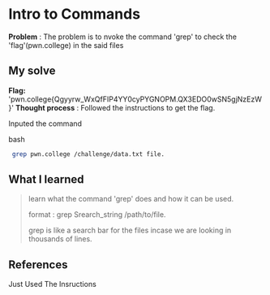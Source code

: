 


# Intro to Commands 

**Problem** : The problem is to nvoke  the command 'grep' to check the  'flag'(pwn.college) in the said files  

## My solve

**Flag:** 'pwn.college{Qgyyrw_WxQfFIP4YY0cyPYGNOPM.QX3EDO0wSN5gjNzEzW}'
**Thought process** :   Followed the instructions  to get the flag.

Inputed the command


bash
```bash
 grep pwn.college /challenge/data.txt file.

```


## What I learned
> learn what the command 'grep' does and how it can be used.
> 
>
>format : grep Srearch_string /path/to/file.
> 
> 
>grep is like a search bar for the files incase we are looking in thousands of lines.

## References
Just Used The Insructions
